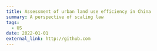 ```yaml
---
title: Assessment of urban land use efficiency in China
summary: A perspective of scaling law
tags:
  - US
date: 2022-01-01
external_link: http://github.com
---
```

